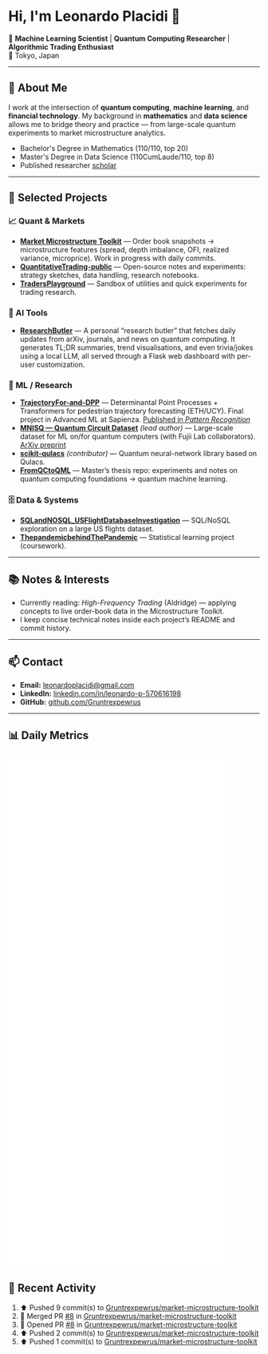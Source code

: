 # Hi, I'm Leonardo Placidi 👋

🎯 **Machine Learning Scientist** | **Quantum Computing Researcher** | **Algorithmic Trading Enthusiast**  
📍 Tokyo, Japan  

---

## 🚀 About Me
I work at the intersection of **quantum computing**, **machine learning**, and **financial technology**. My background in **mathematics** and **data science** allows me to bridge theory and practice — from large-scale quantum experiments to market microstructure analytics.
- Bachelor's Degree in Mathematics (110/110, top 20)
- Master's Degree in Data Science (110CumLaude/110, top 8)
- Published researcher [scholar](https://scholar.google.com/citations?user=6c3dbNsAAAAJ&hl=en)
---

## 📂 Selected Projects

### 📈 Quant & Markets
- **[Market Microstructure Toolkit](https://github.com/Gruntrexpewrus/market-microstructure-toolkit)** — Order book snapshots → microstructure features (spread, depth imbalance, OFI, realized variance, microprice). Work in progress with daily commits.
- **[QuantitativeTrading-public](https://github.com/Gruntrexpewrus/QuantitativeTrading-public)** — Open-source notes and experiments: strategy sketches, data handling, research notebooks.
- **[TradersPlayground](https://github.com/Gruntrexpewrus/TradersPlayground)** — Sandbox of utilities and quick experiments for trading research.

### 🧠 AI Tools

- **[ResearchButler](https://github.com/Gruntrexpewrus/ResearchButler)** — A personal “research butler” that fetches daily updates from arXiv, journals, and news on quantum computing. It generates TL;DR summaries, trend visualisations, and even trivia/jokes using a local LLM, all served through a Flask web dashboard with per-user customization.

### 🤖 ML / Research
- **[TrajectoryFor-and-DPP](https://github.com/Gruntrexpewrus/TrajectoryFor-and-DPP)** — Determinantal Point Processes + Transformers for pedestrian trajectory forecasting (ETH/UCY). Final project in Advanced ML at Sapienza. [Published in *Pattern Recognition*](https://www.sciencedirect.com/science/article/pii/S0031320323000730)
- **[MNISQ — Quantum Circuit Dataset](https://github.com/FujiiLabCollaboration/MNISQ-quantum-circuit-dataset)** *(lead author)* — Large-scale dataset for ML on/for quantum computers (with Fujii Lab collaborators). [ArXiv preprint](https://arxiv.org/abs/2306.16627)
- **[scikit-qulacs](https://github.com/Qulacs-Osaka/scikit-qulacs)** *(contributor)* — Quantum neural-network library based on Qulacs.
- **[FromQCtoQML](https://github.com/Gruntrexpewrus/FromQCtoQML)** — Master’s thesis repo: experiments and notes on quantum computing foundations → quantum machine learning.

### 🗄 Data & Systems
- **[SQLandNOSQL_USFlightDatabaseInvestigation](https://github.com/Gruntrexpewrus/SQLandNOSQL_USFlightDatabaseInvestigation)** — SQL/NoSQL exploration on a large US flights dataset.
- **[ThepandemicbehindThePandemic](https://github.com/Gruntrexpewrus/ThepandemicbehindThePandemic)** — Statistical learning project (coursework).

---

## 📚 Notes & Interests
- Currently reading: *High-Frequency Trading* (Aldridge) — applying concepts to live order-book data in the Microstructure Toolkit.
- I keep concise technical notes inside each project’s README and commit history.

---

## 📫 Contact
- **Email:** leonardoplacidi@gmail.com  
- **LinkedIn:** [linkedin.com/in/leonardo-p-570616198](https://www.linkedin.com/in/leonardo-p-570616198/)  
- **GitHub:** [github.com/Gruntrexpewrus](https://github.com/Gruntrexpewrus)

---

## 📊 Daily Metrics
![Metrics](./metrics.svg)

## 📝 Recent Activity
<!--RECENT_ACTIVITY:start-->
1. ⬆️ Pushed 9 commit(s) to [Gruntrexpewrus/market-microstructure-toolkit](https://github.com/Gruntrexpewrus/market-microstructure-toolkit)<br>
2. 🎉 Merged PR [#8](https://github.com/Gruntrexpewrus/market-microstructure-toolkit/pull/8) in [Gruntrexpewrus/market-microstructure-toolkit](https://github.com/Gruntrexpewrus/market-microstructure-toolkit)<br>
3. 💪 Opened PR [#8](https://github.com/Gruntrexpewrus/market-microstructure-toolkit/pull/8) in [Gruntrexpewrus/market-microstructure-toolkit](https://github.com/Gruntrexpewrus/market-microstructure-toolkit)<br>
4. ⬆️ Pushed 2 commit(s) to [Gruntrexpewrus/market-microstructure-toolkit](https://github.com/Gruntrexpewrus/market-microstructure-toolkit)<br>
5. ⬆️ Pushed 1 commit(s) to [Gruntrexpewrus/market-microstructure-toolkit](https://github.com/Gruntrexpewrus/market-microstructure-toolkit)<br>
<!--RECENT_ACTIVITY:end-->

